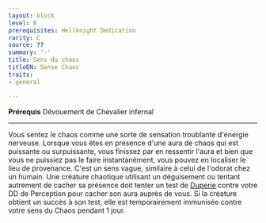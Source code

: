 ```yaml
---
layout: block
level: 8
prerequisites: Hellknight Dedication
rarity: C
source: ??
summary: '-'
title: Sens du chaos
titleEN: Sense Chaos
traits:
- general

---
```


<p><span id="ctl00_MainContent_DetailedOutput"><strong>Prérequis</strong> Dévouement de Chevalier infernal<br></span></p>
<hr>
<p>Vous sentez le chaos comme une sorte de sensation troublante d'énergie nerveuse. Lorsque vous êtes en présence d'une aura de chaos qui est puissante ou surpuissante, vous finissez par en ressentir l'aura et bien que vous ne puissiez pas le faire instantanément, vous pouvez en localiser le lieu de provenance. C'est un sens vague, similaire à celui de l'odorat chez un humain. Une créature chaotique utilisant un déguisement ou tentant autrement de cacher sa présence doit tenter un test de <a href="https://2e.aonprd.com/Skills.aspx?ID=5">Duperie</a> contre votre DD de Perception pour cacher son aura auprès de vous. Si la créature obtient un succès à son test, elle est temporairement immunisée contre votre sens du Chaos pendant 1 jour.&nbsp;</p>
